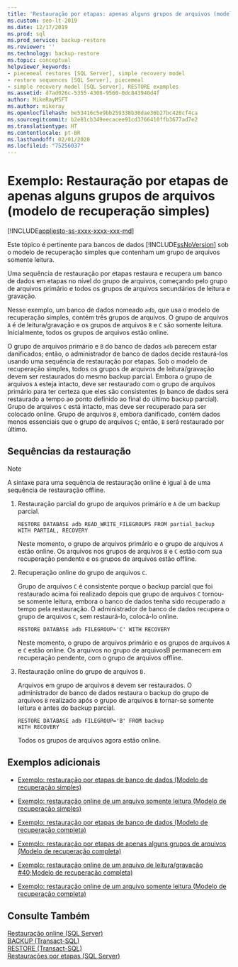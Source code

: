 ```yaml
---
title: 'Restauração por etapas: apenas alguns grupos de arquivos (modelo de recuperação simples)'
ms.custom: seo-lt-2019
ms.date: 12/17/2019
ms.prod: sql
ms.prod_service: backup-restore
ms.reviewer: ''
ms.technology: backup-restore
ms.topic: conceptual
helpviewer_keywords:
- piecemeal restores [SQL Server], simple recovery model
- restore sequences [SQL Server], piecemeal
- simple recovery model [SQL Server], RESTORE examples
ms.assetid: d7ad026c-5355-4308-9560-0dc843940d4f
author: MikeRayMSFT
ms.author: mikeray
ms.openlocfilehash: be53416c5e9bb259338b30dae36b27bc420cf4ca
ms.sourcegitcommit: b2e81cb349eecacee91cd3766410ffb3677ad7e2
ms.translationtype: HT
ms.contentlocale: pt-BR
ms.lasthandoff: 02/01/2020
ms.locfileid: "75256037"
---
```

# <a name="example-piecemeal-restore-of-only-some-filegroups-simple-recovery-model"></a>Exemplo: Restauração por etapas de apenas alguns grupos de arquivos (modelo de recuperação simples)
[!INCLUDE[appliesto-ss-xxxx-xxxx-xxx-md](../../includes/appliesto-ss-xxxx-xxxx-xxx-md.md)]

  Este tópico é pertinente para bancos de dados [!INCLUDE[ssNoVersion](../../includes/ssnoversion-md.md)] sob o modelo de recuperação simples que contenham um grupo de arquivos somente leitura.  
  
 Uma sequência de restauração por etapas restaura e recupera um banco de dados em etapas no nível do grupo de arquivos, começando pelo grupo de arquivos primário e todos os grupos de arquivos secundários de leitura e gravação.  
  
 Nesse exemplo, um banco de dados nomeado `adb`, que usa o modelo de recuperação simples, contém três grupos de arquivos. O grupo de arquivos `A` é de leitura/gravação e os grupos de arquivos `B` e `C` são somente leitura. Inicialmente, todos os grupos de arquivos estão online.  
  
 O grupo de arquivos primário e `B` do banco de dados `adb` parecem estar danificados; então, o administrador de banco de dados decide restaurá-los usando uma sequência de restauração por etapas. Sob o modelo de recuperação simples, todos os grupos de arquivos de leitura/gravação devem ser restaurados do mesmo backup parcial. Embora o grupo de arquivos `A` esteja intacto, deve ser restaurado com o grupo de arquivos primário para ter certeza que eles são consistentes (o banco de dados será restaurado a tempo ao ponto definido ao final do último backup parcial). Grupo de arquivos `C` está intacto, mas deve ser recuperado para ser colocado online. Grupo de arquivos `B`, embora danificado, contém dados menos essenciais que o grupo de arquivos `C`; então, `B` será restaurado por último.  
  
## <a name="restore-sequences"></a>Sequências da restauração  
  
> [!NOTE]  
>  A sintaxe para uma sequência de restauração online é igual à de uma sequência de restauração offline.  
  
1.  Restauração parcial do grupo de arquivos primário e `A` de um backup parcial.  
  
    ```  
    RESTORE DATABASE adb READ_WRITE_FILEGROUPS FROM partial_backup   
    WITH PARTIAL, RECOVERY  
    ```  
  
     Neste momento, o grupo de arquivos primário e o grupo de arquivos `A` estão online. Os arquivos nos grupos de arquivos `B` e `C` estão com sua recuperação pendente e os grupos de arquivos estão offline.  
  
2.  Recuperação online do grupo de arquivos `C`.  
  
     Grupo de arquivos `C` é consistente porque o backup parcial que foi restaurado acima foi realizado depois que grupo de arquivos `C` tornou-se somente leitura, embora o banco de dados tenha sido recuperado a tempo pela restauração. O administrador de banco de dados recupera o grupo de arquivos `C`, sem restaurá-lo, colocá-lo online.  
  
    ```  
    RESTORE DATABASE adb FILEGROUP='C' WITH RECOVERY  
    ```  
  
     Neste momento, o grupo de arquivos primário e os grupos de arquivos `A` e `C` estão online. Os arquivos no grupo de arquivosB permanecem em recuperação pendente, com o grupo de arquivos offline.  
  
3.  Restauração online do grupo de arquivos `B.`  
  
     Arquivos em grupo de arquivos `B` devem ser restaurados. O administrador de banco de dados restaura o backup do grupo de arquivos `B` realizado após o grupo de arquivos `B` tornar-se somente leitura e antes do backup parcial.  
  
    ```  
    RESTORE DATABASE adb FILEGROUP='B' FROM backup   
    WITH RECOVERY  
    ```  
  
     Todos os grupos de arquivos agora estão online.  
  
## <a name="additional-examples"></a>Exemplos adicionais  
  
-   [Exemplo: restauração por etapas de banco de dados &#40;Modelo de recuperação simples&#41;](../../relational-databases/backup-restore/example-piecemeal-restore-of-database-simple-recovery-model.md)  
  
-   [Exemplo: restauração online de um arquivo somente leitura &#40;Modelo de recuperação simples&#41;](../../relational-databases/backup-restore/example-online-restore-of-a-read-only-file-simple-recovery-model.md)  
  
-   [Exemplo: restauração por etapas de banco de dados &#40;Modelo de recuperação completa&#41;](../../relational-databases/backup-restore/example-piecemeal-restore-of-database-full-recovery-model.md)  
  
-   [Exemplo: restauração por etapas de apenas alguns grupos de arquivos &#40;Modelo de recuperação completa&#41;](../../relational-databases/backup-restore/example-piecemeal-restore-of-only-some-filegroups-full-recovery-model.md)  
  
-   [Exemplo: restauração online de um arquivo de leitura/gravação #40;Modelo de recuperação completa&#41;](../../relational-databases/backup-restore/example-online-restore-of-a-read-write-file-full-recovery-model.md)  
  
-   [Exemplo: restauração online de um arquivo somente leitura &#40;Modelo de recuperação completa&#41;](../../relational-databases/backup-restore/example-online-restore-of-a-read-only-file-full-recovery-model.md)  
  
## <a name="see-also"></a>Consulte Também  
 [Restauração online &#40;SQL Server&#41;](../../relational-databases/backup-restore/online-restore-sql-server.md)   
 [BACKUP &#40;Transact-SQL&#41;](../../t-sql/statements/backup-transact-sql.md)   
 [RESTORE &#40;Transact-SQL&#41;](../../t-sql/statements/restore-statements-transact-sql.md)   
 [Restaurações por etapas &#40;SQL Server&#41;](../../relational-databases/backup-restore/piecemeal-restores-sql-server.md)  
  
  
